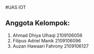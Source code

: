 #UAS IOT
## Anggota Kelompok:
1. Ahmad Dhiya Ulhaqi 2109106056
2. Filipus Adriel Manik 2109106096
3. Auzan Hawaari Fahrony	2109106127


